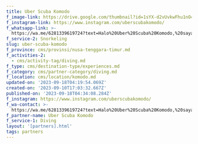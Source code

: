 ```yaml
---
title: Uber Scuba Komodo
f_image-link: https://drive.google.com/thumbnail?id=1sYX-d2vUvkwFhu1nO41ANGC-L4FrbyN3
f_instagram-link: https://www.instagram.com/uberscubakomodo/
f_whatsapp-link: >-
  https://wa.me/6281339619724?text=Halo%20Uber%20Scuba%20Komodo,%20saya%20dapat%20info%20dari%20@loocale.id%20dan%20punya%20pertanyaan
f_service-2: Snorkeling
slug: uber-scuba-komodo
f_province: cms/provinsi/nusa-tenggara-timur.md
f_activities-2:
  - cms/activity-tag/diving.md
f_type: cms/destination-type/experiences.md
f_category: cms/partner-category/diving.md
f_location: cms/location/komodo.md
updated-on: '2023-09-18T04:19:54.069Z'
created-on: '2023-09-10T17:03:32.667Z'
published-on: '2023-09-18T04:34:08.284Z'
f_instagram: https://www.instagram.com/uberscubakomodo/
f_wa-contact: >-
  https://wa.me/6281339619724?text=Halo%20Uber%20Scuba%20Komodo,%20saya%20dapat%20info%20dari%20@loocale.id%20dan%20punya%20pertanyaan
f_partner-name: Uber Scuba Komodo
f_service-1: Diving
layout: '[partners].html'
tags: partners
---
```



